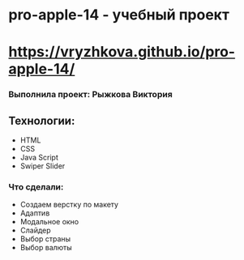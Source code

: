 # pro-apple-14 - учебный проект

# https://vryzhkova.github.io/pro-apple-14/

### Выполнила проект: Рыжкова Виктория

## Технологии:

- HTML
- CSS
- Java Script
- Swiper Slider

### Что сделали:

- Создаем верстку по макету
- Адаптив
- Модальное окно
- Слайдер
- Выбор страны
- Выбор валюты
